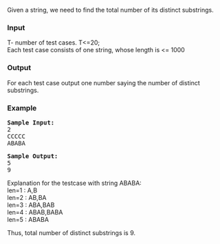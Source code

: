 <p>Given a string, we need to find the total number of its distinct substrings.</p>
<h3>Input</h3>
<p>T- number of test cases. T&lt;=20;<br>
Each test case consists of one string, whose length is &lt;= 1000</p>
<h3>Output</h3>
<p>For each test case output one number saying the number of distinct substrings.</p>

<h3>Example</h3>
<tt>
<p><strong>Sample Input:</strong><br>
  2<br>
  CCCCC<br>
  ABABA</p>
<p><strong>Sample Output:</strong><br>
  5<br>
  9</p>
</tt>

<p>Explanation for the testcase with string ABABA: <br>
  len=1 : A,B<br>
  len=2 : AB,BA<br>
  len=3 : ABA,BAB<br>
  len=4 : ABAB,BABA<br>
  len=5 : ABABA<br>

  Thus, total number of distinct substrings is 9.<br>
</p>